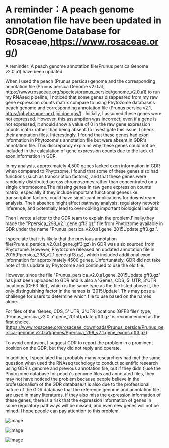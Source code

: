 # A reminder：A peach genome annotation file have been updated in GDR(Genome Database for Rosaceae,https://www.rosaceae.org/)
A reminder: A peach genome annotation file(Prunus persica Genome v2.0.a1) have been updated.

When I used the peach (Prunus persica) genome and the corresponding annotation file (Prunus persica Genome v2.0.a1, https://www.rosaceae.org/species/prunus_persica/genome_v2.0.a1) to run my RNAseq pipeline, I noticed that some genes disappeared from my raw gene expression counts matrix compare to using Phytozome database's peach genome and corresponding annotation file (Prunus persica v2.1, https://phytozome-next.jgi.doe.gov/) . Initially, I assumed these genes were not expressed. However, this assumption was incorrect; even if a gene is not expressed, it should show a value of 0 in the raw gene expression counts matrix rather than being absent.To investigate this issue, I check their annotation files. Interestingly, I found that these genes had exon information in Phytozome's annotation file but were absent in GDR's annotation file. This discrepancy explains why these genes could not be included in the calculation of gene expression counts due to the lack of exon information in GDR.

In my analysis, approximately 4,500 genes lacked exon information in GDR when compared to Phytozome. I found that some of these genes also had functions (such as transcription factors), and that these genes were randomly distributed across chromosomes rather than concentrated on a single chromosome.The missing genes in raw gene expression counts matrix, especially if they include important functional genes like transcription factors, could have significant implications for downstream analysis. Their absence might affect pathway analysis, regulatory network inference, and potentially lead to overlooking important biological insights.

Then I wrote a letter to the GDR team to explain the problem.Finally,they made the "Ppersica_298_v2.1.gene.gff3.gz" file from Phytozome available in GDR under the name "Prunus_persica_v2.0.a1.gene_2015Update.gff3.gz.". 

I speculate that it is likely that the previous annotation file(Prunus_persica_v2.0.a1.gene.gff3.gz) in GDR was also sourced from Phytozome. However, Phytozome released an updated annotation file in 2015(Ppersica_298_v2.1.gene.gff3.gz), which included additional exon information for approximately 4500 genes. Unfortunately, GDR did not take note of this update by Phytozome and continued to use the old file.

However, since the file "Prunus_persica_v2.0.a1.gene_2015Update.gff3.gz" has just been uploaded to GDR and is also a 'Genes, CDS, 5' UTR, 3'UTR locations (GFF3 file)', which is the same type as the file listed above it, the only distinguishing factor in the names is '2015Update'. This may pose a challenge for users to determine which file to use based on the names alone. 

For files of the 'Genes, CDS, 5' UTR, 3'UTR locations (GFF3 file)' type, 'Prunus_persica_v2.0.a1.gene_2015Update.gff3.gz' is recommended as the first choice.(https://www.rosaceae.org/rosaceae_downloads/Prunus_persica/Prunus_persica-genome.v2.0.a1/genes/Ppersica_298_v2.1.gene_exons.gff3.gz)

To avoid confusion, I suggest GDR to  report the problem in a prominent position on the GDR, but they did not reply and operate.

In addition, I speculated that probably many researchers had met the same question when used the RNAseq techology to conduct scientific research using GDR's genome and previous annotation file, but if they didn't use the Phytozome database for peach's genome files and annotated files, they may not have noticed the problem because people believe in the professionalism of the GDR database.It is also due to the professional nature of the GDR database that the reference genome and annotation file are used in many literatures. if they also miss the expression information of these genes, there is a risk that the expression information of genes in some regulatory pathways will be missed, and even new genes will not be mined. I hope people can pay attention to this problem.

![image](https://github.com/changchuanjun/A_reminder_in_GDR/assets/155738984/8416e663-6633-40fd-ba60-ac05032dcc3d)

![image](https://github.com/changchuanjun/A_reminder_in_GDR/assets/155738984/4f8a750c-28ac-450e-8f07-27263c9a7cc1)

![image](https://github.com/changchuanjun/A_reminder_in_GDR/assets/155738984/b16ca7ad-4809-441b-83dc-40e3969b11e5)

